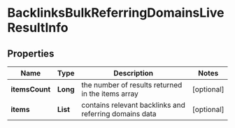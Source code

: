 # BacklinksBulkReferringDomainsLiveResultInfo


## Properties

| Name | Type | Description | Notes |
|------------ | ------------- | ------------- | -------------|
**itemsCount** | **Long** | the number of results returned in the items array |[optional]|
**items** | **List<BacklinksBulkReferringDomainsLiveItem>** | contains relevant backlinks and referring domains data |[optional]|